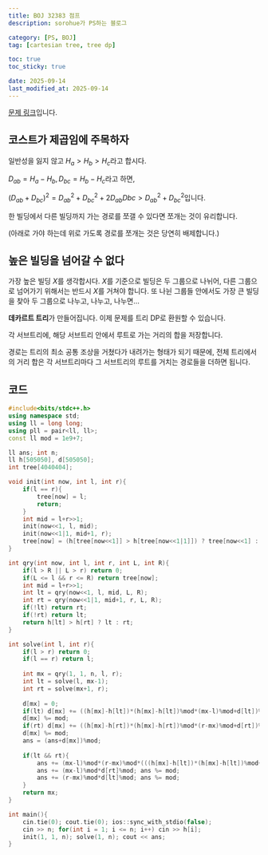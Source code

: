 ```yaml
---
title: BOJ 32383 점프
description: sorohue가 PS하는 블로그

category: [PS, BOJ]
tag: [cartesian tree, tree dp]

toc: true
toc_sticky: true

date: 2025-09-14
last_modified_at: 2025-09-14
---
```


[문제 링크](https://boj.kr/32383)입니다.

## 코스트가 제곱임에 주목하자

일반성을 잃지 않고 $H_a > H_b > H_c$라고 합시다.

$D_{ab} = H_a-H_b, D_{bc} = H_b-H_c$라고 하면,

$(D_{ab}+D_{bc})^2 = D_{ab}^2 + D_{bc}^2 +2D_{ab}D{bc} > D_{ab}^2 + D_{bc}^2$입니다.

한 빌딩에서 다른 빌딩까지 가는 경로를 쪼갤 수 있다면 쪼개는 것이 유리합니다.

(아래로 가야 하는데 위로 가도록 경로를 쪼개는 것은 당연히 배제합니다.)

## 높은 빌딩을 넘어갈 수 없다

가장 높은 빌딩 $X$를 생각합시다. $X$를 기준으로 빌딩은 두 그룹으로 나뉘어, 다른 그룹으로 넘어가기 위해서는 반드시 $X$를 거쳐야 합니다. 또 나뉜 그룹들 안에서도 가장 큰 빌딩을 찾아 두 그룹으로 나누고, 나누고, 나누면…

**데카르트 트리**가 만들어집니다. 이제 문제를 트리 DP로 환원할 수 있습니다.

각 서브트리에, 해당 서브트리 안에서 루트로 가는 거리의 합을 저장합니다.

경로는 트리의 최소 공통 조상을 거쳤다가 내려가는 형태가 되기 때문에, 전체 트리에서의 거리 합은 각 서브트리마다 그 서브트리의 루트를 거치는 경로들을 더하면 됩니다.

## 코드

```cpp
#include<bits/stdc++.h>
using namespace std;
using ll = long long;
using pll = pair<ll, ll>;
const ll mod = 1e9+7;

ll ans; int n;
ll h[505050], d[505050];
int tree[4040404];

void init(int now, int l, int r){
	if(l == r){
		tree[now] = l;
		return;
	}
	int mid = l+r>>1;
	init(now<<1, l, mid);
	init(now<<1|1, mid+1, r);
	tree[now] = (h[tree[now<<1]] > h[tree[now<<1|1]]) ? tree[now<<1] : tree[now<<1|1];
}

int qry(int now, int l, int r, int L, int R){
	if(l > R || L > r) return 0;
	if(L <= l && r <= R) return tree[now];
	int mid = l+r>>1;
	int lt = qry(now<<1, l, mid, L, R);
	int rt = qry(now<<1|1, mid+1, r, L, R);
	if(!lt) return rt;
	if(!rt) return lt;
	return h[lt] > h[rt] ? lt : rt;
}

int solve(int l, int r){
	if(l > r) return 0;
	if(l == r) return l;
	
	int mx = qry(1, 1, n, l, r);
	int lt = solve(l, mx-1);
	int rt = solve(mx+1, r);
	
	d[mx] = 0;
	if(lt) d[mx] += ((h[mx]-h[lt])*(h[mx]-h[lt])%mod*(mx-l)%mod+d[lt])%mod;
	d[mx] %= mod;
	if(rt) d[mx] += ((h[mx]-h[rt])*(h[mx]-h[rt])%mod*(r-mx)%mod+d[rt])%mod;
	d[mx] %= mod;
	ans = (ans+d[mx])%mod;
	
	if(lt && rt){
		ans += (mx-l)%mod*(r-mx)%mod*(((h[mx]-h[lt])*(h[mx]-h[lt])%mod+(h[mx]-h[rt])*(h[mx]-h[rt])%mod)%mod)%mod; ans %= mod;
		ans += (mx-l)%mod*d[rt]%mod; ans %= mod;
		ans += (r-mx)%mod*d[lt]%mod; ans %= mod;
	}
	return mx;
}

int main(){
	cin.tie(0); cout.tie(0); ios::sync_with_stdio(false);
	cin >> n; for(int i = 1; i <= n; i++) cin >> h[i];
	init(1, 1, n); solve(1, n); cout << ans;
}
```
